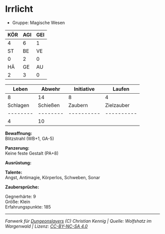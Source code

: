 # Irrlicht  
- Gruppe: Magische Wesen  

| KÖR | AGI | GEI |  
| --- | --- | --- |  
| 4   | 6   | 1   |
| ST  | BE  | VE  |  
| 0   | 2   | 0   |
| HÄ  | GE  | AU  |  
| 2   | 3   | 0   |


| Leben    | Abwehr   | Initiative | Laufen     |
| -------- | -------- | ---------- | ---------- |
| 8        | 14       | 8          | 4          |
| Schlagen | Schießen | Zaubern    | Zielzauber |
| -------- | -------- | ---------- | ---------- |
| 4        | 10       |            |            |

**Bewaffnung:**  
Blitzstrahl (WB+1, GA-5)

**Panzerung:**  
Keine feste Gestalt (PA+8)

**Ausrüstung:**  


**Talente:**  
Angst, Antimagie, Körperlos, Schweben, Sonar

**Zaubersprüche:**  


Gegnerhärte: 9  
Größe: Klein  
Erfahrungspunkte: 185  



___
*Fanwerk für [Dungeonslayers](https://www.dungeonslayers.net/) (C) Christian Kennig | Quelle: Wolfshatz im Wargenwald | Lizenz: [CC-BY-NC-SA 4.0](https://creativecommons.org/licenses/by-nc-sa/4.0/deed.de)*